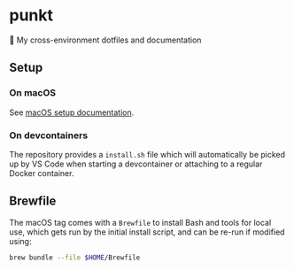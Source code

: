 # punkt
📍 My cross-environment dotfiles and documentation

## Setup

### On macOS

See [macOS setup documentation](_docs/macos_setup.md).

### On devcontainers

The repository provides a `install.sh` file which will automatically be picked up by VS Code when
starting a devcontainer or attaching to a regular Docker container.

## Brewfile

The macOS tag comes with a `Brewfile` to install Bash and tools for local use, which gets run by
the initial install script, and can be re-run if modified using:

```bash
brew bundle --file $HOME/Brewfile
```

